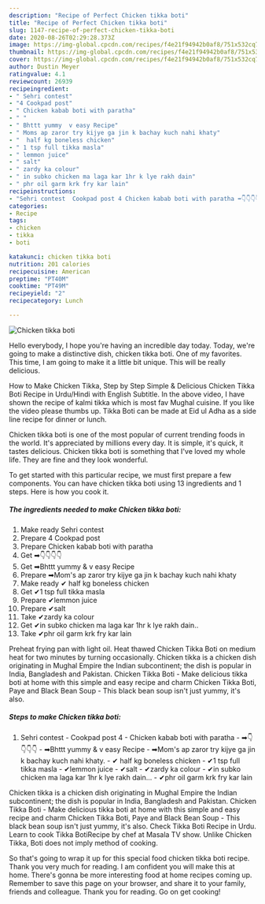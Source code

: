 ```yaml
---
description: "Recipe of Perfect Chicken tikka boti"
title: "Recipe of Perfect Chicken tikka boti"
slug: 1147-recipe-of-perfect-chicken-tikka-boti
date: 2020-08-26T02:29:28.373Z
image: https://img-global.cpcdn.com/recipes/f4e21f94942b0af8/751x532cq70/chicken-tikka-boti-recipe-main-photo.jpg
thumbnail: https://img-global.cpcdn.com/recipes/f4e21f94942b0af8/751x532cq70/chicken-tikka-boti-recipe-main-photo.jpg
cover: https://img-global.cpcdn.com/recipes/f4e21f94942b0af8/751x532cq70/chicken-tikka-boti-recipe-main-photo.jpg
author: Dustin Meyer
ratingvalue: 4.1
reviewcount: 26939
recipeingredient:
- " Sehri contest"
- "4 Cookpad post"
- " Chicken kabab boti with paratha"
- " "
- " Bhttt yummy  v easy Recipe"
- " Moms ap zaror try kijye ga jin k bachay kuch nahi khaty"
- "  half kg boneless chicken"
- " 1 tsp full tikka masla"
- " lemmon juice"
- " salt"
- " zardy ka colour"
- " in subko chicken ma laga kar 1hr k lye rakh dain"
- " phr oil garm krk fry kar lain"
recipeinstructions:
- "Sehri contest  Cookpad post 4 Chicken kabab boti with paratha ➡👇👇👇👇 ➡Bhttt yummy &amp; v easy Recipe ➡Mom&#39;s ap zaror try kijye ga jin k bachay kuch nahi khaty. ✔ half kg boneless chicken ✔1 tsp full tikka masla ✔lemmon juice ✔salt ✔zardy ka colour ✔in subko chicken ma laga kar 1hr k lye rakh dain... ✔phr oil garm krk fry kar lain"
categories:
- Recipe
tags:
- chicken
- tikka
- boti

katakunci: chicken tikka boti 
nutrition: 201 calories
recipecuisine: American
preptime: "PT40M"
cooktime: "PT49M"
recipeyield: "2"
recipecategory: Lunch

---
```



![Chicken tikka boti](https://img-global.cpcdn.com/recipes/f4e21f94942b0af8/751x532cq70/chicken-tikka-boti-recipe-main-photo.jpg)

Hello everybody, I hope you're having an incredible day today. Today, we're going to make a distinctive dish, chicken tikka boti. One of my favorites. This time, I am going to make it a little bit unique. This will be really delicious.

How to Make Chicken Tikka, Step by Step Simple &amp; Delicious Chicken Tikka Boti Recipe in Urdu/Hindi with English Subtitle. In the above video, I have shown the recipe of kalmi tikka which is most fav Mughal cuisine. If you like the video please thumbs up. Tikka Boti can be made at Eid ul Adha as a side line recipe for dinner or lunch.

Chicken tikka boti is one of the most popular of current trending foods in the world. It's appreciated by millions every day. It is simple, it's quick, it tastes delicious. Chicken tikka boti is something that I've loved my whole life. They are fine and they look wonderful.


To get started with this particular recipe, we must first prepare a few components. You can have chicken tikka boti using 13 ingredients and 1 steps. Here is how you cook it.

<!--inarticleads1-->

##### The ingredients needed to make Chicken tikka boti:

1. Make ready  Sehri contest
1. Prepare 4 Cookpad post
1. Prepare  Chicken kabab boti with paratha
1. Get  ➡👇👇👇👇
1. Get  ➡Bhttt yummy &amp; v easy Recipe
1. Prepare  ➡Mom&#39;s ap zaror try kijye ga jin k bachay kuch nahi khaty
1. Make ready  ✔ half kg boneless chicken
1. Get  ✔1 tsp full tikka masla
1. Prepare  ✔lemmon juice
1. Prepare  ✔salt
1. Take  ✔zardy ka colour
1. Get  ✔in subko chicken ma laga kar 1hr k lye rakh dain..
1. Take  ✔phr oil garm krk fry kar lain


Preheat frying pan with light oil. Heat thawed Chicken Tikka Boti on medium heat for two minutes by turning occasionally. Chicken tikka is a chicken dish originating in Mughal Empire the Indian subcontinent; the dish is popular in India, Bangladesh and Pakistan. Chicken Tikka Boti - Make delicious tikka boti at home with this simple and easy recipe and charm Chicken Tikka Boti, Paye and Black Bean Soup - This black bean soup isn&#39;t just yummy, it&#39;s also. 

<!--inarticleads2-->

##### Steps to make Chicken tikka boti:

1. Sehri contest  - Cookpad post 4 - Chicken kabab boti with paratha - ➡👇👇👇👇 - ➡Bhttt yummy &amp; v easy Recipe - ➡Mom&#39;s ap zaror try kijye ga jin k bachay kuch nahi khaty. - ✔ half kg boneless chicken - ✔1 tsp full tikka masla - ✔lemmon juice - ✔salt - ✔zardy ka colour - ✔in subko chicken ma laga kar 1hr k lye rakh dain... - ✔phr oil garm krk fry kar lain


Chicken tikka is a chicken dish originating in Mughal Empire the Indian subcontinent; the dish is popular in India, Bangladesh and Pakistan. Chicken Tikka Boti - Make delicious tikka boti at home with this simple and easy recipe and charm Chicken Tikka Boti, Paye and Black Bean Soup - This black bean soup isn&#39;t just yummy, it&#39;s also. Check Tikka Boti Recipe in Urdu. Learn to cook Tikka BotiRecipe by chef at Masala TV show. Unlike Chicken Tikka, Boti does not imply method of cooking. 

So that's going to wrap it up for this special food chicken tikka boti recipe. Thank you very much for reading. I am confident you will make this at home. There's gonna be more interesting food at home recipes coming up. Remember to save this page on your browser, and share it to your family, friends and colleague. Thank you for reading. Go on get cooking!
